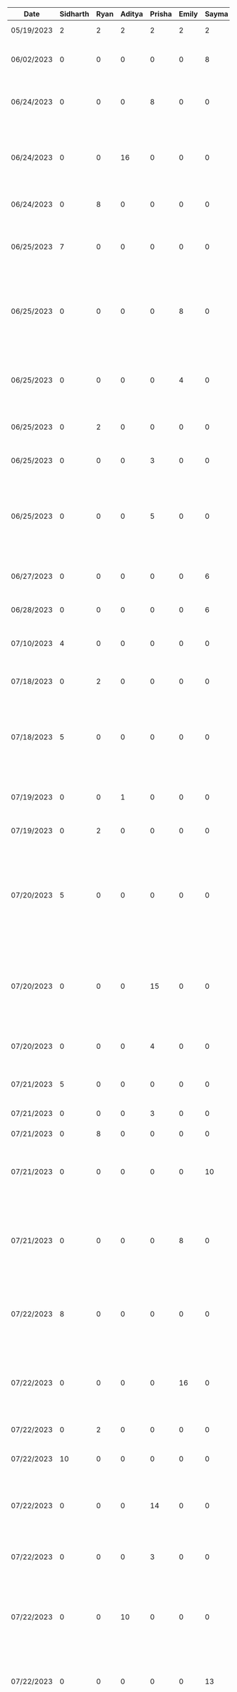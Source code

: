| Date       | Sidharth | Ryan | Aditya | Prisha | Emily | Sayma | Task                             |
|------------|----------|------|--------|--------|-------|-------|----------------------------------|
|05/19/2023 |2|2|2|2|2|2|Brain storming ideas session|
|06/02/2023|0|0|0|0|0|8|Created mock-ups/lo-fidelity wireframes for UI/UX of different key features|
|06/24/2023|0|0|0|8|0|0|Implemented working skeleton of app and allowed easy access of including new acitivities/features|
|06/24/2023|0|0|16|0|0|0|Created Notes scanning functionality using androidMLkit api in Java (contributions not visible for this as email was not configured) |
|06/24/2023|0|8|0|0|0|0| Set up + Created initial skeleton and frontend for calendar code
|06/25/2023|7|0|0|0|0|0|Converting Note Scanner code from Java to Kotlin and integrating with temporary dashboard for demoing purposes|
|06/25/2023|0|0|0|0|8|0|Set up firebase for project and set up google authentication (contributions not visible for this as email was not configured but shows if in commits with my name)|
|06/25/2023|0|0|0|0|4|0|Integrated google auth with existing UI (contributions not visible for this as email was not configured but shows if in commits with my name)|
|06/25/2023|0|2|0|0|0|0|Resolving merges with google authentication and calendar|
|06/25/2023|0|0|0|3|0|0|Created splash page for application and modified to match mockups|
|06/25/2023|0|0|0|5|0|0|Created login activity inlcuding allowing users to type in username and password and verify. It also checked for password conditions (shown in commit)|
|06/27/2023|0|0|0|0|0|6|Set up initial dashboard interface and calendar UI (front-end), add redirecting to other features|
|06/28/2023|0|0|0|0|0|6|Continue calendar and logout front-end/UI|
|07/10/2023|4|0|0|0|0|0|Setup firestore for Ace Project and setup codebase to access firestore from Kotlin files|
|07/18/2023|0|2|0|0|0|0|Fixed bugs where calendar and camera were closing on 'Back'|
|07/18/2023|5|0|0|0|0|0|Extracted data from authentication to get UID from firebase, in order to setup firestore. Update dashboard from ConstraintLayout to LinearLayout for easier future developement|
|07/19/2023|0|0|1|0|0|0|Updated email for project, contributions visible and updated image assets|
|07/19/2023|0|2|0|0|0|0|Added Profile to Dashboard + General UI fixes|
|07/20/2023|5|0|0|0|0|0|Create document and collection infrastructure for fellow team members to store data on firebase such as calendar events and messaging services. Review Pull Requests and debug camera scanner crashing|
|07/20/2023|0|0|0|15|0|0|Implemented frontend chat messaging functionality allowing users to send and recieve test messages. Was able to to recieve test messages for system after sending a message.|
|07/20/2023|0|0|0|4|0|0|Allowed users to select contacts to chat with and seperated chats for each contacts |
|07/21/2023|5|0|0|0|0|0|Developed Dialog Window and three splash screens to host all grade content.|
|07/21/2023|0|0|0|3|0|0|Fixed issues in Android Manifest |
|07/21/2023|0|8|0|0|0|0|Frontend updates for profile|
|07/21/2023|0|0|0|0|0|10|Created and designed navbar to make application's key features easier to access, integrate with other activities|
|07/21/2023|0|0|0|0|8|0|Implemented backend to query firestore to get all authenticated users to display as chat contacts. Redesigned chat messages to store sender and receiver's google display name|
|07/22/2023|8|0|0|0|0|0|Create additional pages to keep track of user grades. Link syllabus grades to Profile View. Create No Classes added messages. Fix UI bugs|
|07/22/2023|0|0|0|0|16|0|Set up sending messages to be stored in realtime in firebase. Created backend to retreive each message and display only to specifc sender/receiver|
|07/22/2023|0|2|0|0|0|0|Updates to profile UI + AndroidManifest|
|07/22/2023|10|0|0|0|0|0|Created UI and data retrieval from Firestore for grades and classes for a user|
|07/22/2023|0|0|0|14|0|0|Implemented frontend discussion forum functionality allowing grouped users to send and recieve test messages.|
|07/22/2023|0|0|0|3|0|0|Allowed users to select topics to dicuss on as well as seperated topics for each discussion forum|
|07/22/2023|0|0|10|0|0|0|Experiment: PDF generation of scanned image to text directly to phone's internal storage. Result -> Permission error (SDK 33 issue) (legacy code in pdf_feature branch)|
|07/22/2023|0|0|0|0|0|13|Design main page UX (new wireframe), design icons, and refactor activity for functionality, enhance notes interface|
|07/23/2023|13|0|0|0|0|0|Created custom card components to showcase Grades and messaging features. Finalized firestore infrastructure to be utilized throughout app. Implemented hot reloading from firestore. Added the math logic for grades, syllabus grades, class grades and cummalitive grade. Updated color theme of app. Add /drawable assets to be used in application by fellow team members|
|07/23/2023|0|0|0|0|5|0|Integrated chat backend with existing frontend|
|07/23/2023|0|0|10|0|0|0|Created Firebase Storage to directly upload generated pdfs from app. Implemented UI to allow seamless access to pdf content directly downloaded to internal storage from firebase|
|07/23/2023|0|16|0|0|0|0|Profile UI edits + horizontal scrolling for course cards + Begin fetching backend data to load courses from user's firebase into the profile UI and render cards based on what courses they take + route cards to grades pages onClick|
|07/23/2023|0|0|0|0|10|0|Designed and created new discussions collection in firebase realtime database to store all discussion messages and added the code to store these messages on send in realtime|
|07/24/2023|3|0|0|0|0|0|Fix small bugs reported by team members throughout UI|
|07/24/2023|0|0|0|0|8|0|Implemented backend to query firestore for which classes a user is in to be displayed on the discussions' topics page. Integrated this with the existing UI|
|07/24/2023|0|0|0|0|0|12|Make calendar interface close to mock-up schemes and create front-end/back-end for study recommendations based on grade performance|
|07/24/2023|0|13|0|0|0|0|Added more backend functionality for profile UI + load user's name into the profile + general bug fixes|
|07/24/2023|0|0|15|0|0|0|Redesigned the CameraActivity UI to match the theme. Fixed bugs and polished the transitions for pdf downloads using dialog boxes.  
|07/24/2023|0|0|0|10|0|0|Redesigned chat messaging, contact list, discussion forum, discussion topics UI layout|
|07/25/2023|15|0|0|0|0|0|Update insights modal to not show incorrect insights for classes that have just been created. Fix bugs within Chat and Forum pages. Update chat and Forum UI to be more modern and replicate mockups. Create a counter for the number of students in a class, so that this can be displayed in the forums page. Port the logic from Grades where we add classes, over to the Profile page to handle this. Clean up UI for demo. Create hyperlink from all pages that need classes, over to the Profile page when there are no classes. Add the ability to edit a users displayName (later to be removed for security)|
|07/25/2023|0|0|0|0|10|0|Redesigned discussion messages to store minimal fields. Coded the backend to show sent messages and all incoming received messages from any authenticated user in their class in realtime. Fixed bugs in receiving messages list and making sure only enrolled users were able to message in the discussion|
|07/25/2023|0|0|0|4|0|0|Added sent notifications to indicate user's message is successfully sent and added navigation back to dashboard from chat contacts and discussion forum topics. (Was removed in favor of navigation bar but commits are shown)|
|07/25/2023|0|0|0|4|0|0|Remodeled profile layout and matched UI with rest of the application|
|07/25/2023|0|0|0|0|0|16|Make UI fit on multiple devices, enhance performance insights graphics, update profile UI to match mock-ups, add ability to export user calendar into .ics file that directly loads into Google Calendar account, code profile UI to match application|
|07/25/2023|0|0|0|0|6|0|Added a bad word filter to prevent harrassment in direct messages/discussions. General bug fixes in chat/messaging features|
|07/25/2023|0|10|0|0|0|0|Expanded on backend functionality for the pdf scanner so that the link is shared between activities|
|07/25/2023|0|0|10|0|0|0|Experiment: Tried implementing push notifications for the chat message feature. Device tokens are not available and notification permissions required for SDK's later than Android Oreo. Code available on 'notification' branch|
|07/26/2023|4|0|0|0|0|0|Update UI and colors, as well as messages in the Notes Scanner to prepare it for Demo|
|07/26/2023|0|5|0|0|0|0|Load notes into profile UI + Debugging card issues + Update Profile UI to support notes|
|07/26/2023|0|0|0|0|0|3|General user interface enhancements (redesigning icons, UI component placements, etc.)|
|07/26/2023|0|0|10|0|0|0|UI enhancement for notes section in profile view. Debugging UI crash for notes app. Fix: User must wait until the Toast message shows up before clicking 'yes' in the dialog box as this indicates that the file has been uploaded to Firebase Storage successfully. Internal storage PDF viewer error: Android PDF viewer may not work always, if it does not work, user must use 'print' option in the file to view the pdf version of the text (This is an Android issue)|
